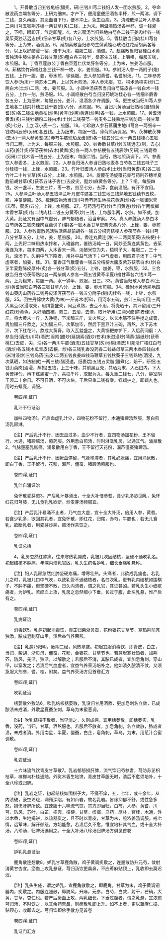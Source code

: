 <!-- { "loadSidebar": true } -->
　　1。开骨散当归五钱龟板(醋炙，研)三钱川芎二钱妇人发一团水煎服。2。夺命散没药血竭各等分，上研为细末。才产下，便用童便细酒各半杯，煎一两沸，调下二钱，良久再服。其恶血自下行，便不冲上，免生百疾。3。清魂散泽兰叶人参各二两川芎五钱荆芥穗一两甘草(炙)二钱，上为末。用温酒热汤各半杯，调一钱灌之，下咽，眼即开，气定即醒。4。大岩蜜汤当归熟地白芍各二钱干姜肉桂各一钱吴茱萸独活远志(炙)细辛甘草(炙)各八分，上水煎服。5。香桂散当归肉桂川芎各等分，上为末，酒调服。6。延胡索散当归赤芍生蒲黄桂心琥珀红花延胡索各等分，以上以好醋浸一宿，焙干为末。每服二钱，酒调。7。趁痛散当归官桂白术黄耆独活牛膝生姜各五钱甘草(炙)薤白各三钱半，桑寄生五钱，上嚼咀，每服五钱，水煎服。8。丁香豆蔻散公丁香白豆蔻仁伏龙肝各等分，上为末，生姜汤点服。9。茹橘饮竹茹橘红各三钱干柿一枚，水，姜煎服。10。参附汤人参一两附子(炮)五钱，上作一服，姜，枣水煎，徐徐服。去人参加黄耆，名耆附汤。11。二味参苏饮人参(为末)一两苏木二两，上以苏木煎汤，冲人参末服。12。枳术汤枳实(炒)二两白术(土炒)二两，水，姜煎服。3。小调中汤茯苓当归白芍陈皮各一钱白术一钱五分，上作一剂，煎汤服。14。小调经散白芍当归没药琥珀桂心各一钱细辛麝香各五分，上为细末，每服五分。姜汁，温酒各少许调服。15。更生散当归川芎人参生地各二钱荆芥穗三钱干姜(炮)八分，水煎服。16。当归六黄汤当归熟地(自制)黄耆(炙)各二钱生地黄柏(炒黑)黄芩(炒黑)黄连(炒黑)各一钱，上水煎服。17。黄耆汤黄耆(炙)三钱牡蛎粉二钱白术(土炒)二钱茯苓一钱麦冬二钱熟地三钱防风一钱甘草(炙)七分，上加浮小麦一合，煎服。18。七珍散人参石菖蒲生地川芎各一两细辛一钱防风辰砂(另研)各五钱。上为细末，每服一钱。薄荷煎汤调服。19。茯神散茯神(去木)一两人参黄耆(炙)赤芍牛膝琥珀龙齿(研)各一钱五分生地一两五钱桂心五钱当归二两，上为末，每服三钱，水煎服。20。妙香散甘草(炒)五钱远志(制，去心)山药(姜汁炙)茯苓茯神(去木)黄耆(炙)各一两人参桔梗各五钱辰砂(另研)三钱麝香(另研)二钱木香一钱五分，上为细末，每服二钱。当归，熟地煎汤调下。21。参麦饮人参麦冬，上水煎服。22。人参当归汤人参当归熟地麦冬白芍各二钱五味子三分桂枝一钱，上锉，水煎服。23。竹叶归耆汤人参白术(土炒)当归黄耆(炙)各二钱竹叶二十片甘草(炙)五分，上锉，水煎服。24。旋覆花汤旋覆花赤芍药荆芥穗半夏麴前胡甘草(炙)茯苓五味子杏仁(去皮尖，麸炒)麻黄各等分。上？？咀，每服四钱。水一盏半，生姜三片，枣一枚，煎至七分，去滓，食前温服。有汗不宜用。25。人参泽兰叶汤人参五钱泽兰叶丹皮牛膝各二钱生地三钱熟地五钱藕节五枚，煎，冲童便服。26。槐连四物汤当归川芎赤芍药生地槐花黄连(炒)各一钱御米壳(去蒂，蜜炙)五分，上锉，水煎服。27。芍药汤芍药(炒)当归黄连(炒)各半两槟榔木香甘草(炙)各二钱肉桂二钱五分黄芩(炒)三钱，上每服半两，水煎。如不减，加大黄。此证又有因中气虚弱，脾气郁结者，治当审察。28。真人养脏汤人参白术白芍药各二钱肉桂肉豆蔻诃子(煨)各一钱木香甘草罂粟壳各八分，上锉，姜，枣煎服。29。人参败毒散羌活独活柴胡前胡各一钱五分枳壳桔梗人参茯苓各一钱川芎八分甘草五分，上锉，姜，葱煎服。30。香连丸黄连(净)十二两吴茱萸(去枝梗)十两，上先将二味用热水拌和，入磁器内，置热汤炖一日，同炒至黄连紫黄色，去茱用连为末，每末四两，入木香末一两，淡醋米饮为丸，梧桐子大，每服二，三十丸，滚汤下。久痢中气下陷者，用补中益气汤下；中气虚者，用四君子汤下；中气虚寒者，加姜，桂。31。藿香正气散藿香一钱五分桔梗大腹皮紫苏茯苓白术(炒)白芷半夏麴陈皮厚朴(炙)各一钱甘草(炙)五分，上锉，加姜，枣，水煎服。32。三合散当归白芍茯苓熟地各一两柴胡人参各一两五钱黄芩半夏(制)甘草各六钱川芎一两，上为粗末，每服一两。水一钟半，煎服，日三。33。黄耆当归散人参白术(土炒)黄耆当归白芍各三钱甘草八分，上锉，姜，枣水煎服。34。桂附地黄汤熟地四钱山萸肉山药各二钱丹皮泽泻茯苓各一钱五分附子(制)肉桂各一钱，上锉，水煎服。35。回生丹锦纹大黄(为末)一斤苏木(打碎，用河水五碗，煎汁三碗听用)三两大黑豆(水浸取壳，用绢袋盛壳，同豆煮熟，去豆不用，将壳晒干，其汁留用)三升红花(炒黄色，入好酒四碗，煎三，五滚，去渣，取汁听用)三两米醋(陈者佳)九斤。将大黄末一斤，入净锅，下米醋三斤，文火熬之，以长木筋不住手搅之成膏，再加醋三斤熬之，又加醋三斤，次第加毕，然后下黑豆汁三碗，再熬，次下苏木汁，次下红花汁，熬成大黄膏。取入瓦盆盛之，大黄锅粑亦铲下，入后药同磨：人参当归(酒洗)川芎(酒洗)香附(醋炒)延胡索(酒炒)苍术(米泔浸炒)蒲黄(隔纸炒)茯苓桃仁(去皮，尖，油)各一两川牛膝(酒洗)五钱甘草(炙)地榆(酒洗)川羌活广橘红白芍(酒炒)各五钱木瓜青皮(去穣，炒)各三钱乳香没药各二钱益母草三两木香四钱白术(米泔浸炒)三钱乌药(去皮)二两五钱良姜四钱马鞭草五钱秋葵子三钱熟地(酒浸，九次蒸晒，如法制就)一两三棱(醋浸透，纸裹煨)五钱五灵脂(醋煮化，焙干，研细)五钱山萸肉(酒浸，蒸捣)五钱，上三十味，并前黑豆壳，共晒为末，入石臼内，下大黄膏拌匀，再下炼熟蜜一斤，共捣千杵，取起为丸。每丸重二钱七，八分，静室阴干须二十余日。不可日晒，不可火烘，干后只重二钱有零。铄蜡护之，即蜡丸也。用时去蜡壳，调服。

　　卷四\乳证门

　　乳汁不行证治

　　加味四物汤1。产后血虚乳汁少，四物花粉不留行，木通猪蹄汤熬服，葱白煎汤乳房淋。

　　【注】产后乳汁不行，因去血过多，血少不行者，宜四物汤加花粉，王不留行，木通，猪蹄熬汤，煎药服。外用葱白煎汤，时时淋洗乳房，以通其气。涌泉散2。气脉壅塞乳胀痛，涌泉散用白丁香，王不留行天花粉，漏芦僵蚕猪蹄汤。

　　【注】产后乳汁不行，因瘀血停留，气脉壅滞者，其乳必胀痛，宜用涌泉散，即白丁香，王不留行，花粉，漏芦，僵蚕，猪蹄汤煎服也。

　　卷四\乳证门

　　乳汁自涌证治

　　兔怀散麦芽煎3。产后乳汁暴涌出，十全大补倍参耆，食少乳多欲回乳，兔怀红花归芎膝，无儿食乳乳欲断，炒麦芽汤频服宜。

　　【注】产后乳汁暴涌不止者，乃气血大虚，宜十全大补汤，倍用人参，黄耆。若食少乳多，欲回其乳者，宜兔怀散，即红花，归尾，赤芍，牛膝也；若无儿食乳，欲断乳者，用麦芽炒熟，熬汤作茶饮之。

　　卷四\乳证门

　　乳证总括

　　4。乳房忽然红肿痛，往来寒热乳痈成，乳被儿吹因结核，坚硬不通吹乳名。初起结核不肿痛，年深内溃乳岩凶，乳头生疮名妒乳，细长垂痛乳悬称。

　　【注】妇人乳房忽然红肿坚硬疼痛，增寒壮热，头痛者，此欲成乳痈也。若乳儿之时，乳被儿口中气吹，以致乳管不通结核者，名曰吹乳。更有乳内结核如围棋子，不肿不痛，但坚硬不散，日久内溃者，谓之乳岩，其证甚凶。若乳头生小细疮痛者，为妒乳。若瘀血上攻，乳房之忽然细小下垂，长过于腹，此名乳悬，惟产后有之。

　　卷四\乳证门

　　乳痈证治

　　消毒饮5。乳痈初起消毒饮，青芷归柴浙贝蚕，花粉银花甘草节，寒热荆防羌独添，脓成皂刺穿山甲，溃后益气养荣煎。

　　【注】乳痈乃阳明，厥阴二经，风热壅盛。初起宜服消毒饮，即青皮，白芷，当归，柴胡，浙贝母，僵蚕，花粉，金银花，甘草节也。若兼增寒壮热者，加荆芥，防风，羌活，独活，以解散之；若服后不消，其脓已成者，宜加皂角刺，穿山甲，以穿发之；若溃后气血虚者，宜益气养荣汤培补之。他如溃久脓清不敛，又须急服大剂参，耆，桂，附矣。益气养荣汤方见首卷汇方

　　卷四\乳证门

　　吹乳证治

　　栝蒌散外敷法6。吹乳结核栝蒌散，乳没归甘用酒熬，更加皂刺名立效，已成脓溃未成消，外敷星夏蚕芷刺，草乌为末蜜葱调。

　　【注】吹乳结核不散者，当早消之，久则成痈，宜用栝蒌散，即栝蒌实，乳香，没药，当归，甘草，酒熬服也。若服后不散者，加皂角刺，名立效散，脓成者溃，未成者消。外用南星，半夏，僵蚕，白芷，皂角刺，草乌，为末，用葱汁合蜜调敷。

　　卷四\乳证门

　　乳岩证治

　　十六味流气饮青皮甘草散7。乳岩郁怒损肝脾，流气饮归芍参耆，芎防苏芷枳桔草，槟榔乌朴桂通随。外熨木香生地饼，青皮甘草服无时，溃后不愈须培补，十全八珍或归脾。

　　【注】乳岩之证，初起结核如围棋子大，不痛不痒，五，七年，或十余年，从内溃破，嵌空玲珑，洞窍深陷，有如山岩，故名乳岩。皆缘抑郁不舒，或性急多怒，损伤肝脾所致。宜速服十六味流气饮，其方即当归，白芍，人参，黄耆，川芎，防风，苏叶，白芷，枳壳，桔梗，甘草，槟榔，乌药，厚朴，官桂，木通，外以木香，生地捣饼，以热器熨之，且不时以青皮，甘草为末，煎浓姜汤调服。戒七情，远荤味，解开郁怒，方始能愈。若溃后久不愈，惟宜培补其气血，或十全大补汤，八珍汤，归脾汤选用之。十全大补汤八珍汤归脾汤方俱见首卷

　　卷四\乳证门

　　妒乳乳悬证治

　　鹿角散连翘散8。妒乳甘草鹿角散，鸡子黄调炙敷之，连翘散防升元芍，敛射消黄甘杏宜。瘀血上攻乳悬证，芎归汤饮更熏鼻，不应萆麻贴顶上，乳收即去莫迟迟。

　　【注】乳头生疮，谓之妒乳，宜鹿角散敷之，即鹿角，甘草为末，鸡子黄调铜器内，炙敷之。内服连翘散，即防风，升麻，元参，白芍，白敛，射干，芒硝，大黄，甘草，杏仁也。若产后瘀血上攻，两乳细长，下垂过腹者，谓之乳悬，宜浓煎芎归汤，不时饮之，以其余药熏鼻，则瘀散乳即上升。如不上者，更以萆麻仁捣，贴顶心，收即去之。芎归饮即佛手散方见首卷

　　卷四\乳证门

　　乳证门汇方

